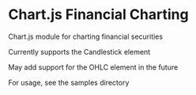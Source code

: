 # Chart.js Financial Charting

Chart.js module for charting financial securities

Currently supports the Candlestick element

May add support for the OHLC element in the future

For usage, see the samples directory
